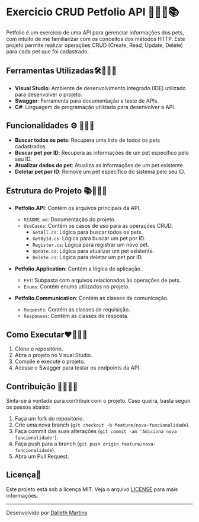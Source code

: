 ﻿
# Exercicio CRUD Petfolio API 👩🏻‍💻📚

Petfolio é um exercicio de uma API para gerenciar informações dos pets, com intuito de me familiarizar com os
conceitos dos métodos HTTP.
Este projeto permite realizar operações CRUD (Create, Read, Update, Delete) 
para cada pet que foi cadastrado.

## Ferramentas Utilizadas🛠️👩🏻‍💻

- **Visual Studio**: Ambiente de desenvolvimento integrado (IDE) utilizado para desenvolver o projeto.
- **Swagger**: Ferramenta para documentação e teste de APIs.
- **C#**: Linguagem de programação utilizada para desenvolver a API.

## Funcionalidades ⚙️ 👩🏻‍💻

- **Buscar todos os pets**: Recupera uma lista de todos os pets cadastrados.
- **Buscar pet por ID**: Recupera as informações de um pet específico pelo seu ID.
- **Atualizar dados do pet**: Atualiza as informações de um pet existente.
- **Deletar pet por ID**: Remove um pet específico do sistema pelo seu ID.

## Estrutura do Projeto 📚👩🏻‍💻

- **Petfolio.API**: Contém os arquivos principais da API.
  - `README.md`: Documentação do projeto.
  - `UseCases`: Contém os casos de uso para as operações CRUD.
    - `GetAll.cs`: Lógica para buscar todos os pets.
    - `GetById.cs`: Lógica para buscar um pet por ID.
    - `Register.cs`: Lógica para registrar um novo pet.
    - `Update.cs`: Lógica para atualizar um pet existente.
    - `Delete.cs`: Lógica para deletar um pet por ID.

- **Petfolio.Application**: Contém a lógica de aplicação.
  - `Pet`: Subpasta com arquivos relacionados às operações de pets.
  - `Enums`: Contém enums utilizados no projeto.

- **Petfolio.Communication**: Contém as classes de comunicação.
  - `Requests`: Contém as classes de requisição.
  - `Responses`: Contém as classes de resposta.

## Como Executar❤️👩🏻‍💻

1. Clone o repositório.
2. Abra o projeto no Visual Studio.
3. Compile e execute o projeto.
4. Acesse o Swagger para testar os endpoints da API.

## Contribuição 🔗👩🏻‍💻

Sinta-se à vontade para contribuir com o projeto. Caso queira, basta seguir os passos abaixo:

1. Faça um fork do repositório.
2. Crie uma nova branch (`git checkout -b feature/nova-funcionalidade`).
3. Faça commit das suas alterações (`git commit -am 'Adiciona nova funcionalidade'`).
4. Faça push para a branch (`git push origin feature/nova-funcionalidade`).
5. Abra um Pull Request.

## Licença📌

Este projeto está sob a licença MIT. Veja o arquivo [LICENSE](https://opensource.org/license/MIT) para mais informações.

---

Desenvolvido por [Dálleth Martins](https://github.com/dalleth-martinss)